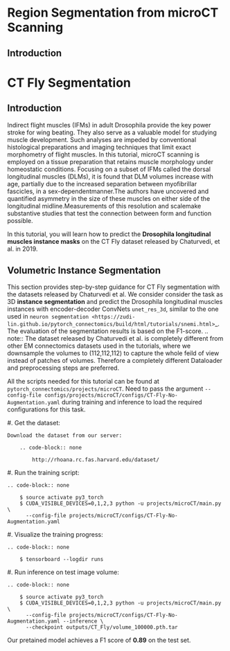# Region Segmentation from microCT Scanning

## Introduction

CT Fly Segmentation
===========================

Introduction
-------------

Indirect flight muscles (IFMs) in adult Drosophila provide the key power stroke for wing beating. They also serve as a valuable model for studying muscle
development. Such analyses are impeded by conventional histological
preparations and imaging techniques that limit exact morphometry of flight
muscles. In this tutorial, microCT scanning is employed on a tissue preparation
that retains muscle morphology under homeostatic conditions. Focusing on
a subset of IFMs called the dorsal longitudinal muscles (DLMs), it is found that
DLM volumes increase with age, partially due to the increased separation
between myofibrillar fascicles, in a sex-dependentmanner.The authors have uncovered
and quantified asymmetry in the size of these muscles on either side of the
longitudinal midline.Measurements of this resolution and scalemake substantive
studies that test the connection between form and function possible.

In this tutorial, you will learn how to predict the **Drosophila longitudinal muscles instance masks** on the CT Fly
dataset released by Chaturvedi, et al. in 2019.

Volumetric Instance Segmentation
----------------------

This section provides step-by-step guidance for CT Fly segmentation with the datasets released by Chaturvedi et al. 
We consider consider the task as 3D **instance segmentation** and predict the Drosophila longitudinal muscles instances with encoder-decoder ConvNets ``unet_res_3d``, similar to the one used in `neuron segmentation <https://zudi-lin.github.io/pytorch_connectomics/build/html/tutorials/snemi.html>`_.
The evaluation of the segmentation results is based on the F1-score.
.. note::
    The dataset released by Chaturvedi et al. is completely different from other EM connectomics datasets used in the tutorials, 
    where we downsample the volumes to (112,112,112) to capture the whole feild of view instead of patches of volumes.
    Therefore a completely different Dataloader and preprocessing steps are preferred.

All the scripts needed for this tutorial can be found at ``pytorch_connectomics/projects/microCT``. Need to pass the argument ``--config-file configs/projects/microCT/configs/CT-Fly-No-Augmentation.yaml`` during training and inference to load the required configurations for this task. 


#. Get the dataset:

    Download the dataset from our server:

        .. code-block:: none

            http://rhoana.rc.fas.harvard.edu/dataset/
    

#. Run the training script:

    .. code-block:: none

        $ source activate py3_torch
        $ CUDA_VISIBLE_DEVICES=0,1,2,3 python -u projects/microCT/main.py \
          --config-file projects/microCT/configs/CT-Fly-No-Augmentation.yaml

#. Visualize the training progress:

    .. code-block:: none

        $ tensorboard --logdir runs

#. Run inference on test image volume:

    .. code-block:: none

        $ source activate py3_torch
        $ CUDA_VISIBLE_DEVICES=0,1,2,3 python -u projects/microCT/main.py \
          --config-file projects/microCT/configs/CT-Fly-No-Augmentation.yaml --inference \
          --checkpoint outputs/CT_Fly/volume_100000.pth.tar

Our pretained model achieves a F1 score of **0.89** on the test set.